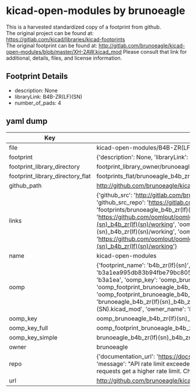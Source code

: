 # kicad-open-modules by brunoeagle  
This is a harvested standardized copy of a footprint from github.  
The original project can be found at:  
https://gitlab.com/kicad/libraries/kicad-footprints  
The original footprint can be found at:
http://gitlab.com/brunoeagle/kicad-open-modules/blob/master/XH-2AW.kicad_mod
Please consult that link for additional, details, files, and license information.  
## Footprint Details
* description: None  
* libraryLink: B4B-ZR(LF)(SN)  
* number_of_pads: 4  
## yaml dump  
| Key | Value |  
| --- | --- |  
| file | kicad-open-modules/B4B-ZR(LF)(SN).kicad_mod |  
| footprint | {'description': None, 'libraryLink': 'B4B-ZR(LF)(SN)', 'number_of_pads': 4} |  
| footprint_library_directory | footprint_library_owner/brunoeagle_kicad-open-modules |  
| footprint_library_directory_flat | footprints_flat/brunoeagle_b4b_zr(lf)(sn)_b4b_zr(lf)(sn)/working |  
| github_path | http://github.com/brunoeagle/kicad-open-modules/blob/master/B4B-ZR(LF)(SN).kicad_mod |  
| links | {'github_src': 'http://gitlab.com/brunoeagle/kicad-open-modules/blob/master/XH-2AW.kicad_mod', 'github_src_repo': 'https://gitlab.com/kicad/libraries/kicad-footprints', 'oomp_bot': 'footprints/brunoeagle_b4b_zr(lf)(sn)_b4b_zr(lf)(sn)/working', 'oomp_bot_github': 'https://github.com/oomlout/oomlout_oomp_footprint_bot/tree/main/footprints/brunoeagle_b4b_zr(lf)(sn)_b4b_zr(lf)(sn)/working', 'oomp_src_flat': 'footprints_flat/footprints_flat/brunoeagle_b4b_zr(lf)(sn)_b4b_zr(lf)(sn)/working', 'oomp_src_flat_github': 'https://github.com/oomlout/oomlout_oomp_footprint_src/tree/main/footprints_flat/brunoeagle_b4b_zr(lf)(sn)_b4b_zr(lf)(sn)/working'} |  
| name | kicad-open-modules |  
| oomp | {'footprint_name': 'b4b_zr(lf)(sn)', 'library_name': 'b4b_zr(lf)(sn)_kicad_mod', 'md5': 'b3a1ea995db83b94fbe79bc80565d364', 'md5_10': 'b3a1ea995d', 'md5_5': 'b3a1e', 'md5_6': 'b3a1ea', 'oomp_key': 'oomp_brunoeagle_b4b_zr(lf)(sn)_b4b_zr(lf)(sn)', 'oomp_key_extra': 'oomp_footprint_brunoeagle_b4b_zr(lf)(sn)_b4b_zr(lf)(sn)', 'oomp_key_full': 'oomp_footprint_brunoeagle_b4b_zr(lf)(sn)_b4b_zr(lf)(sn)_b3a1ea', 'oomp_key_simple': 'brunoeagle_b4b_zr(lf)(sn)_b4b_zr(lf)(sn)', 'original_filename': 'kicad-open-modules/B4B-ZR(LF)(SN).kicad_mod', 'owner_name': 'brunoeagle'} |  
| oomp_key | oomp_brunoeagle_b4b_zr(lf)(sn)_b4b_zr(lf)(sn) |  
| oomp_key_full | oomp_footprint_brunoeagle_b4b_zr(lf)(sn)_b4b_zr(lf)(sn) |  
| oomp_key_simple | brunoeagle_b4b_zr(lf)(sn)_b4b_zr(lf)(sn) |  
| owner | brunoeagle |  
| repo | {'documentation_url': 'https://docs.github.com/rest/overview/resources-in-the-rest-api#rate-limiting', 'message': "API rate limit exceeded for 84.66.173.59. (But here's the good news: Authenticated requests get a higher rate limit. Check out the documentation for more details.)"} |  
| url | http://github.com/brunoeagle/kicad-open-modules |  

